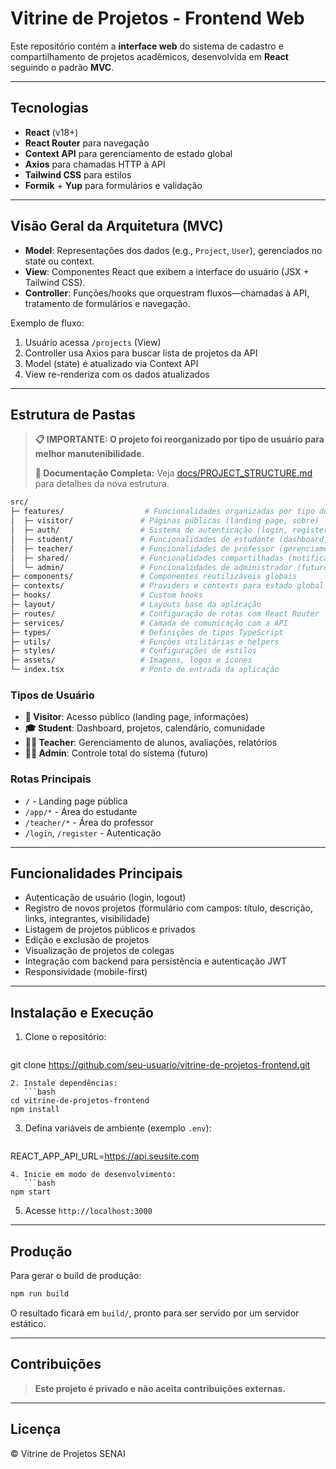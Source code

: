 # Vitrine de Projetos - Frontend Web

Este repositório contém a **interface web** do sistema de cadastro e compartilhamento de projetos acadêmicos, desenvolvida em **React** seguindo o padrão **MVC**.

---

## Tecnologias

- **React** (v18+)
- **React Router** para navegação
- **Context API** para gerenciamento de estado global
- **Axios** para chamadas HTTP à API
- **Tailwind CSS** para estilos
- **Formik** + **Yup** para formulários e validação

---

## Visão Geral da Arquitetura (MVC)

- **Model**: Representações dos dados (e.g., `Project`, `User`), gerenciados no state ou context.
- **View**: Componentes React que exibem a interface do usuário (JSX + Tailwind CSS).
- **Controller**: Funções/hooks que orquestram fluxos—chamadas à API, tratamento de formulários e navegação.

Exemplo de fluxo:
1. Usuário acessa `/projects` (View)
2. Controller usa Axios para buscar lista de projetos da API
3. Model (state) é atualizado via Context API
4. View re-renderiza com os dados atualizados

---

## Estrutura de Pastas

> **📋 IMPORTANTE: O projeto foi reorganizado por tipo de usuário para melhor manutenibilidade.**
>
> **📖 Documentação Completa:** Veja [docs/PROJECT_STRUCTURE.md](docs/PROJECT_STRUCTURE.md) para detalhes da nova estrutura.

```bash
src/
├─ features/                  # Funcionalidades organizadas por tipo de usuário
│  ├─ visitor/               # Páginas públicas (landing page, sobre)
│  ├─ auth/                  # Sistema de autenticação (login, register)
│  ├─ student/               # Funcionalidades de estudante (dashboard, projetos)
│  ├─ teacher/               # Funcionalidades de professor (gerenciamento)
│  ├─ shared/                # Funcionalidades compartilhadas (notificações)
│  └─ admin/                 # Funcionalidades de administrador (futuro)
├─ components/               # Componentes reutilizáveis globais
├─ contexts/                 # Providers e contexts para estado global
├─ hooks/                    # Custom hooks
├─ layout/                   # Layouts base da aplicação
├─ routes/                   # Configuração de rotas com React Router
├─ services/                 # Camada de comunicação com a API
├─ types/                    # Definições de tipos TypeScript
├─ utils/                    # Funções utilitárias e helpers
├─ styles/                   # Configurações de estilos
├─ assets/                   # Imagens, logos e ícones
└─ index.tsx                 # Ponto de entrada da aplicação
```

### Tipos de Usuário

- **👥 Visitor**: Acesso público (landing page, informações)
- **🎓 Student**: Dashboard, projetos, calendário, comunidade
- **👨‍🏫 Teacher**: Gerenciamento de alunos, avaliações, relatórios
- **👨‍💼 Admin**: Controle total do sistema (futuro)

### Rotas Principais

- `/` - Landing page pública
- `/app/*` - Área do estudante
- `/teacher/*` - Área do professor
- `/login`, `/register` - Autenticação

---

## Funcionalidades Principais

- Autenticação de usuário (login, logout)
- Registro de novos projetos (formulário com campos: título, descrição, links, integrantes, visibilidade)
- Listagem de projetos públicos e privados
- Edição e exclusão de projetos
- Visualização de projetos de colegas
- Integração com backend para persistência e autenticação JWT
- Responsividade (mobile-first)

---

## Instalação e Execução

1. Clone o repositório:
   ```bash
git clone https://github.com/seu-usuario/vitrine-de-projetos-frontend.git
```
2. Instale dependências:
   ```bash
cd vitrine-de-projetos-frontend
npm install
```
3. Defina variáveis de ambiente (exemplo `.env`):
   ```ini
REACT_APP_API_URL=https://api.seusite.com
```
4. Inicie em modo de desenvolvimento:
   ```bash
npm start
```
5. Acesse `http://localhost:3000`

---

## Produção

Para gerar o build de produção:
```bash
npm run build
```
O resultado ficará em `build/`, pronto para ser servido por um servidor estático.

---

## Contribuições

> **Este projeto é privado e não aceita contribuições externas.**

---

## Licença

© Vitrine de Projetos SENAI
